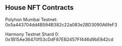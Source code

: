 #

## House NFT Contracts

Polyhon Mumbai Testnet: 0x5a443704dd4B594B382c22a083e2BD3090A6feF3

Harmony Testnet Shard 0: 0x1B15Ae36470f53cDdF87EB2457Ff446d9bE842cd

